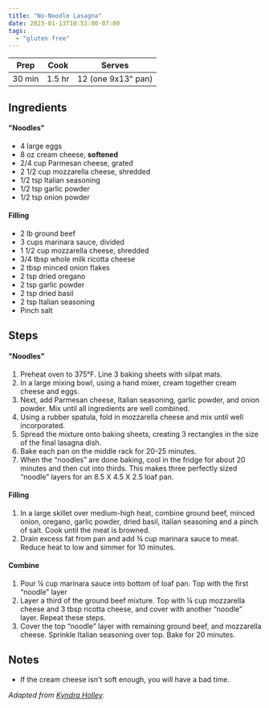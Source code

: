 ```yaml
---
title: "No-Noodle Lasagna"
date: 2023-01-13T10:53:00-07:00
tags: 
  - "gluten free"
---
```


| Prep   | Cook | Serves |
| :----: | :----: | :----: |
| 30 min | 1.5 hr | 12 (one 9x13" pan) |

## Ingredients

#### "Noodles"
- 4 large eggs
- 8 oz cream cheese, **softened**
- 2/4 cup Parmesan cheese, grated
- 2 1/2 cup mozzarella cheese, shredded
- 1/2 tsp Italian seasoning
- 1/2 tsp garlic powder
- 1/2 tsp onion powder

#### Filling
- 2 lb ground beef
- 3 cups marinara sauce, divided
- 1 1/2 cup mozzarella cheese, shredded
- 3/4 tbsp whole milk ricotta cheese
- 2 tbsp minced onion flakes
- 2 tsp dried oregano
- 2 tsp garlic powder
- 2 tsp dried basil
- 2 tsp Italian seasoning
- Pinch salt

## Steps

#### "Noodles"
1. Preheat oven to 375°F. Line 3 baking sheets with silpat mats.
2. In a large mixing bowl, using a hand mixer, cream together cream cheese and eggs.
3. Next, add Parmesan cheese, Italian seasoning, garlic powder, and onion powder. Mix until all ingredients are well combined. 
4. Using a rubber spatula, fold in mozzarella cheese and mix until well incorporated.
5. Spread the mixture onto baking sheets, creating 3 rectangles in the size of the final lasagna dish.
6. Bake each pan on the middle rack for 20-25 minutes.
7. When the “noodles” are done baking, cool in the fridge for about 20 minutes and then cut into thirds. This makes three perfectly sized “noodle” layers for an 8.5 X 4.5 X 2.5 loaf pan.

#### Filling
1. In a large skillet over medium-high heat, combine ground beef, minced onion, oregano, garlic powder, dried basil, italian seasoning and a pinch of salt. Cook until the meat is browned.
2. Drain excess fat from pan and add ¾ cup marinara sauce to meat. Reduce heat to low and simmer for 10 minutes.

#### Combine
1. Pour ¼ cup marinara sauce into bottom of loaf pan. Top with the first “noodle” layer
2. Layer a third of the ground beef mixture. Top with ¼ cup mozzarella cheese and 3 tbsp ricotta cheese, and cover with another “noodle” layer. Repeat these steps.
3. Cover the top “noodle” layer with remaining ground beef, and mozzarella cheese. Sprinkle Italian seasoning over top. Bake for 20 minutes.

## Notes
- If the cream cheese isn't soft enough, you will have a bad time.


_Adapted from [Kyndra Holley](https://peaceloveandlowcarb.com/just-like-the-real-thing-lasagna/)._

